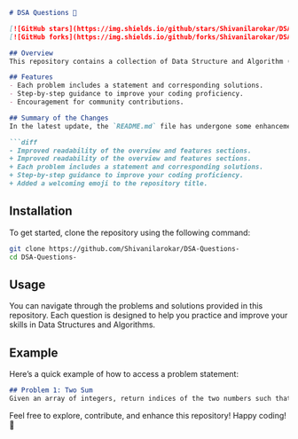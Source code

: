 ```markdown
# DSA Questions 🤖

[![GitHub stars](https://img.shields.io/github/stars/Shivanilarokar/DSA-Questions-.svg?style=social)](https://github.com/Shivanilarokar/DSA-Questions-/stargazers) 
[![GitHub forks](https://img.shields.io/github/forks/Shivanilarokar/DSA-Questions-.svg?style=social)](https://github.com/Shivanilarokar/DSA-Questions-/network/members)

## Overview
This repository contains a collection of Data Structure and Algorithm (DSA) questions aimed at helping you enhance your coding skills through practice and solutions.

## Features
- Each problem includes a statement and corresponding solutions.
- Step-by-step guidance to improve your coding proficiency.
- Encouragement for community contributions.

## Summary of the Changes
In the latest update, the `README.md` file has undergone some enhancements to improve clarity and engagement. Here are the key changes:

```diff
- Improved readability of the overview and features sections.
+ Improved readability of the overview and features sections.
+ Each problem includes a statement and corresponding solutions.
+ Step-by-step guidance to improve your coding proficiency.
+ Added a welcoming emoji to the repository title.
```

## Installation
To get started, clone the repository using the following command:

```bash
git clone https://github.com/Shivanilarokar/DSA-Questions-
cd DSA-Questions-
```

## Usage
You can navigate through the problems and solutions provided in this repository. Each question is designed to help you practice and improve your skills in Data Structures and Algorithms.

## Example
Here’s a quick example of how to access a problem statement:

```markdown
## Problem 1: Two Sum
Given an array of integers, return indices of the two numbers such that they add up to a specific target.
```

Feel free to explore, contribute, and enhance this repository! Happy coding! 🚀
```
